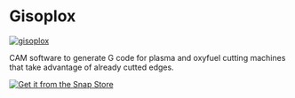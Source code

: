 # Gisoplox
[![gisoplox](https://snapcraft.io/gisoplox/badge.svg)](https://snapcraft.io/gisoplox)

CAM software to generate G code for plasma and oxyfuel cutting machines that take advantage of already cutted edges.

[![Get it from the Snap Store](https://snapcraft.io/static/images/badges/en/snap-store-black.svg)](https://snapcraft.io/gisoplox)

